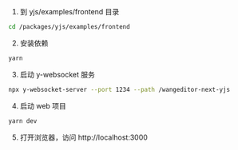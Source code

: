 1. 到 yjs/examples/frontend 目录

```bash
cd /packages/yjs/examples/frontend
```

2. 安装依赖

```bash
yarn
```

3. 启动 y-websocket 服务

```bash
npx y-websocket-server --port 1234 --path /wangeditor-next-yjs
```

4. 启动 web 项目

```bash
yarn dev
```

5. 打开浏览器，访问 http://localhost:3000

